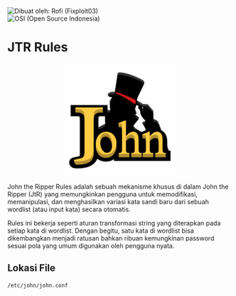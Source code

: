 ![Dibuat oleh: Rofi (Fixploit03)](https://img.shields.io/badge/Dibuat%20oleh-Rofi%20(Fixploit03)-blue)  
![OSI (Open Source Indonesia)](https://img.shields.io/badge/OSI-Open%20Source%20Indonesia-green)

# JTR Rules

<div align="center">
  <img src="https://github.com/fixploit03/JTR-Rules/blob/main/img/john-logo.png" width="50%"/>
</div>

John the Ripper Rules adalah sebuah mekanisme khusus di dalam John the Ripper (JtR) yang memungkinkan pengguna untuk memodifikasi, memanipulasi, dan menghasilkan variasi kata sandi baru dari sebuah wordlist (atau input kata) secara otomatis.

Rules ini bekerja seperti aturan transformasi string yang diterapkan pada setiap kata di wordlist. Dengan begitu, satu kata di wordlist bisa dikembangkan menjadi ratusan bahkan ribuan kemungkinan password sesuai pola yang umum digunakan oleh pengguna nyata.

## Lokasi File

```
/etc/john/john.conf 
```
